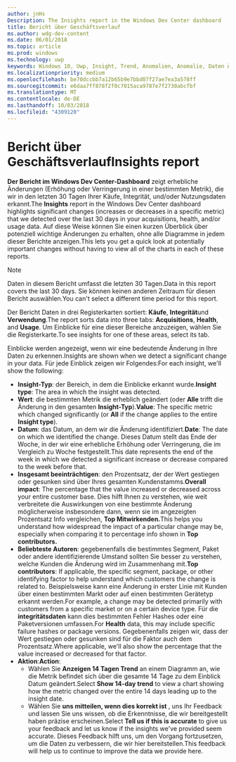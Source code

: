 ```yaml
---
author: jnHs
Description: The Insights report in the Windows Dev Center dashboard
title: Bericht über Geschäftsverlauf
ms.author: wdg-dev-content
ms.date: 06/01/2018
ms.topic: article
ms.prod: windows
ms.technology: uwp
keywords: Windows 10, Uwp, Insight, Trend, Anomalien, Anomalie, Daten Änderungen
ms.localizationpriority: medium
ms.openlocfilehash: be70dccbb7a12b65b9e7bbd07f27ae7ea3a578ff
ms.sourcegitcommit: e6daa7ff878f2f0c7015aca9787e7f2730abcfbf
ms.translationtype: MT
ms.contentlocale: de-DE
ms.lasthandoff: 10/03/2018
ms.locfileid: "4309120"
---
```

# <a name="insights-report"></a><span data-ttu-id="1bf36-103">Bericht über Geschäftsverlauf</span><span class="sxs-lookup"><span data-stu-id="1bf36-103">Insights report</span></span>


<span data-ttu-id="1bf36-104">**Der Bericht im Windows Dev Center-Dashboard** zeigt erhebliche Änderungen (Erhöhung oder Verringerung in einer bestimmten Metrik), die wir in den letzten 30 Tagen Ihrer Käufe, Integrität, und/oder Nutzungsdaten erkannt.</span><span class="sxs-lookup"><span data-stu-id="1bf36-104">The **Insights** report in the Windows Dev Center dashboard highlights significant changes (increases or decreases in a specific metric) that we detected over the last 30 days in your acquisitions, health, and/or usage data.</span></span> <span data-ttu-id="1bf36-105">Auf diese Weise können Sie einen kurzen Überblick über potenziell wichtige Änderungen zu erhalten, ohne alle Diagramme in jedem dieser Berichte anzeigen.</span><span class="sxs-lookup"><span data-stu-id="1bf36-105">This lets you get a quick look at potentially important changes without having to view all of the charts in each of these reports.</span></span>

> [!NOTE]
> <span data-ttu-id="1bf36-106">Daten in diesem Bericht umfasst die letzten 30 Tagen.</span><span class="sxs-lookup"><span data-stu-id="1bf36-106">Data in this report covers the last 30 days.</span></span> <span data-ttu-id="1bf36-107">Sie können keinen anderen Zeitraum für diesen Bericht auswählen.</span><span class="sxs-lookup"><span data-stu-id="1bf36-107">You can't select a different time period for this report.</span></span>

<span data-ttu-id="1bf36-108">Der Bericht Daten in drei Registerkarten sortiert: **Käufe**, **Integrität**und **Verwendung**.</span><span class="sxs-lookup"><span data-stu-id="1bf36-108">The report sorts data into three tabs: **Acquisitions**, **Health**, and **Usage**.</span></span> <span data-ttu-id="1bf36-109">Um Einblicke für eine dieser Bereiche anzuzeigen, wählen Sie die Registerkarte.</span><span class="sxs-lookup"><span data-stu-id="1bf36-109">To see insights for one of these areas, select its tab.</span></span>

<span data-ttu-id="1bf36-110">Einblicke werden angezeigt, wenn wir eine bedeutende Änderung in Ihre Daten zu erkennen.</span><span class="sxs-lookup"><span data-stu-id="1bf36-110">Insights are shown when we detect a significant change in your data.</span></span> <span data-ttu-id="1bf36-111">Für jede Einblick zeigen wir Folgendes:</span><span class="sxs-lookup"><span data-stu-id="1bf36-111">For each insight, we'll show the following:</span></span>
- <span data-ttu-id="1bf36-112">**Insight-Typ**: der Bereich, in dem die Einblicke erkannt wurde.</span><span class="sxs-lookup"><span data-stu-id="1bf36-112">**Insight type**: The area in which the insight was detected.</span></span>
- <span data-ttu-id="1bf36-113">**Wert**: die bestimmten Metrik die erheblich geändert (oder **Alle** trifft die Änderung in den gesamten **Insight-Typ**).</span><span class="sxs-lookup"><span data-stu-id="1bf36-113">**Value**: The specific metric which changed significantly (or **All** if the change applies to the entire **Insight type**).</span></span>
- <span data-ttu-id="1bf36-114">**Datum**: das Datum, an dem wir die Änderung identifiziert.</span><span class="sxs-lookup"><span data-stu-id="1bf36-114">**Date**: The date on which we identified the change.</span></span> <span data-ttu-id="1bf36-115">Dieses Datum stellt das Ende der Woche, in der wir eine erhebliche Erhöhung oder Verringerung, die im Vergleich zu Woche festgestellt.</span><span class="sxs-lookup"><span data-stu-id="1bf36-115">This date represents the end of the week in which we detected a significant increase or decrease compared to the week before that.</span></span>
- <span data-ttu-id="1bf36-116">**Insgesamt beeinträchtigen**: den Prozentsatz, der der Wert gestiegen oder gesunken sind über Ihres gesamten Kundenstamms.</span><span class="sxs-lookup"><span data-stu-id="1bf36-116">**Overall impact**: The percentage that the value increased or decreased across your entire customer base.</span></span> <span data-ttu-id="1bf36-117">Dies hilft Ihnen zu verstehen, wie weit verbreitete die Auswirkungen von eine bestimmte Änderung möglicherweise insbesondere dann, wenn sie im angezeigten Prozentsatz Info vergleichen, **Top Mitwirkenden.**</span><span class="sxs-lookup"><span data-stu-id="1bf36-117">This helps you understand how widespread the impact of a particular change may be, especially when comparing it to percentage info shown in **Top contributors.**</span></span>
- <span data-ttu-id="1bf36-118">**Beliebteste Autoren**: gegebenenfalls die bestimmtes Segment, Paket oder andere identifizierende Umstand sollten Sie besser zu verstehen, welche Kunden die Änderung wird im Zusammenhang mit.</span><span class="sxs-lookup"><span data-stu-id="1bf36-118">**Top contributors**: If applicable, the specific segment, package, or other identifying factor to help understand which customers the change is related to.</span></span> <span data-ttu-id="1bf36-119">Beispielsweise kann eine Änderung in erster Linie mit Kunden über einen bestimmten Markt oder auf einen bestimmten Gerätetyp erkannt werden.</span><span class="sxs-lookup"><span data-stu-id="1bf36-119">For example, a change may be detected primarily with customers from a specific market or on a certain device type.</span></span> <span data-ttu-id="1bf36-120">Für die **integritätsdaten** kann dies bestimmten Fehler Hashes oder eine Paketversionen umfassen.</span><span class="sxs-lookup"><span data-stu-id="1bf36-120">For **Health** data, this may include specific failure hashes or package versions.</span></span> <span data-ttu-id="1bf36-121">Gegebenenfalls zeigen wir, dass der Wert gestiegen oder gesunken sind für die Faktor auch dem Prozentsatz.</span><span class="sxs-lookup"><span data-stu-id="1bf36-121">Where applicable, we'll also show the percentage that the value increased or decreased for that factor.</span></span>
- <span data-ttu-id="1bf36-122">**Aktion**:</span><span class="sxs-lookup"><span data-stu-id="1bf36-122">**Action**:</span></span>
   - <span data-ttu-id="1bf36-123">Wählen Sie **Anzeigen 14 Tagen Trend** an einem Diagramm an, wie die Metrik befindet sich über die gesamte 14 Tage zu dem Einblick Datum geändert.</span><span class="sxs-lookup"><span data-stu-id="1bf36-123">Select **Show 14-day trend** to view a chart showing how the metric changed over the entire 14 days leading up to the insight date.</span></span>
   - <span data-ttu-id="1bf36-124">Wählen Sie **uns mitteilen, wenn dies korrekt ist** , uns Ihr Feedback und lassen Sie uns wissen, ob die Erkenntnisse, die wir bereitgestellt haben präzise erscheinen.</span><span class="sxs-lookup"><span data-stu-id="1bf36-124">Select **Tell us if this is accurate** to give us your feedback and let us know if the insights we've provided seem accurate.</span></span> <span data-ttu-id="1bf36-125">Dieses Feedback hilft uns, um den Vorgang fortzusetzen, um die Daten zu verbessern, die wir hier bereitstellen.</span><span class="sxs-lookup"><span data-stu-id="1bf36-125">This feedback will help us to continue to improve the data we provide here.</span></span> 

